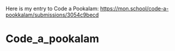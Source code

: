 Here is my entry to Code a Pookalam:
https://mon.school/code-a-pookkalam/submissions/3054c9becd

# Code_a_pookalam
